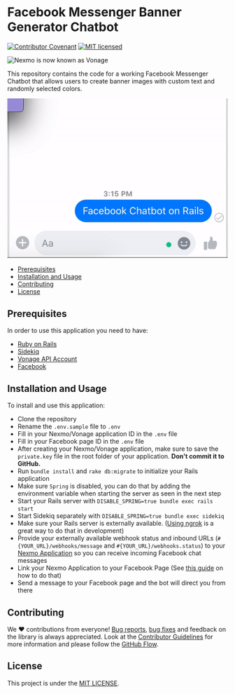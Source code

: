 # Facebook Messenger Banner Generator Chatbot

[![Contributor Covenant](https://img.shields.io/badge/Contributor%20Covenant-v2.0%20adopted-ff69b4.svg)](CODE_OF_CONDUCT.md)
[![MIT licensed](https://img.shields.io/badge/license-MIT-blue.svg)](./LICENSE.txt)

<img src="https://developer.nexmo.com/assets/images/Vonage_Nexmo.svg" height="48px" alt="Nexmo is now known as Vonage" />

This repository contains the code for a working Facebook Messenger Chatbot that allows users to create banner images with custom text and randomly selected colors.

<div style="text-align:center"><img src="https://github.com/nexmo-community/facebook-banner-generator/blob/master/banner-generated.gif" /></div>

* [Prerequisites](#prerequisites)
* [Installation and Usage](#installation-and-usage)
* [Contributing](#contributing)
* [License](#license)

## Prerequisites

In order to use this application you need to have:

* [Ruby on Rails](https://rubyonrails.org/)
* [Sidekiq](https://sidekiq.org/)
* [Vonage API Account](https://dashboard.nexmo.com/sign-up?utm_source=DEV_REL&utm_medium=github&utm_campaign=facebook-banner-generator)
* [Facebook](https://www.facebook.com)

## Installation and Usage

To install and use this application:

* Clone the repository
* Rename the `.env.sample` file to `.env`
* Fill in your Nexmo/Vonage application ID in the `.env` file
* Fill in your Facebook page ID in the `.env` file
* After creating your Nexmo/Vonage application, make sure to save the `private.key` file in the root folder of your application. **Don't commit it to GitHub.**
* Run `bundle install` and `rake db:migrate` to initialize your Rails application
* Make sure `Spring` is disabled, you can do that by adding the environment variable when starting the server as seen in the next step
* Start your Rails server with `DISABLE_SPRING=true bundle exec rails start`
* Start Sidekiq separately with `DISABLE_SPRING=true bundle exec sidekiq`
* Make sure your Rails server is externally available. ([Using ngrok](https://developer.nexmo.com/concepts/guides/testing-with-ngrok) is a great way to do that in development)
* Provide your externally available webhook status and inbound URLs (`#{YOUR_URL}/webhooks/message` and `#{YOUR_URL}/webhooks.status`) to your [Nexmo Application](https://dashboard.nexmo.com) so you can receive incoming Facebook chat messages
* Link your Nexmo Application to your Facebook Page (See [this guide](https://developer.nexmo.com/messages/concepts/facebook) on how to do that)
* Send a message to your Facebook page and the bot will direct you from there

## Contributing

We ❤️ contributions from everyone! [Bug reports](https://github.com/Nexmo-community/facebook-banner-generator/issues), [bug fixes](https://github.com/Nexmo/facebook-banner-generator/pulls) and feedback on the library is always appreciated. Look at the [Contributor Guidelines](https://github.com/Nexmo/facebook-banner-generator/blob/master/CONTRIBUTING.md) for more information and please follow the [GitHub Flow](https://guides.github.com/introduction/flow/index.html).

## License

This project is under the [MIT LICENSE](https://github.com/Nexmo/facebook-banner-generator/blob/master/LICENSE.txt).

